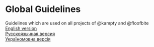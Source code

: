 # Global Guidelines
Guidelines which are used on all projects of @kampty and @floofbite<br>
[English version](../main/en.md)<br>
[Русскоязычная версия](../main/ru.md)<br>
[Україномовна версія](../main/ua.md)
